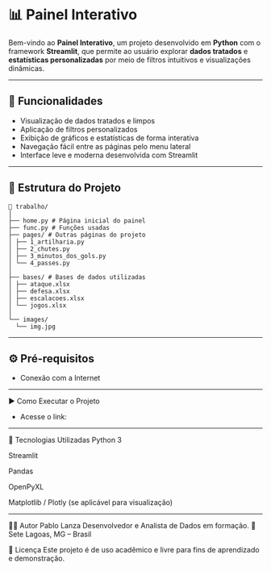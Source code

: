 # 📊 Painel Interativo

Bem-vindo ao **Painel Interativo**, um projeto desenvolvido em **Python** com o framework **Streamlit**, que permite ao usuário explorar **dados tratados** e **estatísticas personalizadas** por meio de filtros intuitivos e visualizações dinâmicas.

---

## 🚀 Funcionalidades

- Visualização de dados tratados e limpos  
- Aplicação de filtros personalizados  
- Exibição de gráficos e estatísticas de forma interativa  
- Navegação fácil entre as páginas pelo menu lateral  
- Interface leve e moderna desenvolvida com Streamlit  

---

## 🧭 Estrutura do Projeto
````
📁 trabalho/
│
├── home.py # Página inicial do painel
├── func.py # Funções usadas
├── pages/ # Outras páginas do projeto
│ ├── 1_artilharia.py
│ ├── 2_chutes.py
│ ├── 3_minutos_dos_gols.py
│ └── 4_passes.py
│
├── bases/ # Bases de dados utilizadas
│ ├── ataque.xlsx
│ ├── defesa.xlsx
│ ├── escalacoes.xlsx
│ └── jogos.xlsx
│
└── images/
  └── img.jpg
````

---

## ⚙️ Pré-requisitos

- Conexão com a Internet
---
 ▶️ Como Executar o Projeto
- Acesse o link:
---


🧩 Tecnologias Utilizadas
Python 3

Streamlit

Pandas

OpenPyXL

Matplotlib / Plotly (se aplicável para visualização)

---
👨‍💻 Autor
Pablo Lanza
Desenvolvedor e Analista de Dados em formação.
📍 Sete Lagoas, MG – Brasil

📝 Licença
Este projeto é de uso acadêmico e livre para fins de aprendizado e demonstração.
